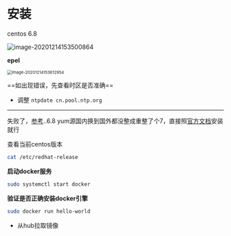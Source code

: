 # 安装

centos 6.8

![image-20201214153500864](C:\Workspace\gitnote\static\installation\image-20201214153500864.png)

**epel**

<img src="C:\Workspace\gitnote\static\installation\image-20201214153612954.png" alt="image-20201214153612954" style="zoom:67%;" />



==如出现错误，先查看时区是否准确==

* 调整 `ntpdate cn.pool.ntp.org`



----

失败了，[参考](https://github.com/vfleaking/uoj/wiki/Install-Docker-on-CentOS-6.x)..6.8 yum源国内换到国外都没整成重整了个7，直接照[官方文档](https://docs.docker.com/engine/install/centos/)安装就行



查看当前centos版本

```bash
cat /etc/redhat-release
```



**启动docker服务**

```bash
sudo systemctl start docker
```



**验证是否正确安装docker引擎**

```bash
sudo docker run hello-world
```

* 从hub拉取镜像